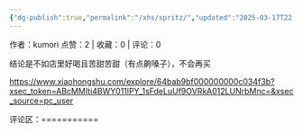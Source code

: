 ```yaml
---
{"dg-publish":true,"permalink":"/xhs/spritz/","updated":"2025-03-17T22:04:51.082+08:00"}
---
```


作者：kumori
点赞：2   |   收藏：0   |   评论：0

结论是不如店里好喝且苦甜苦甜（有点齁嗓子），不会再买

https://www.xiaohongshu.com/explore/64bab9bf000000000c034f3b?xsec_token=ABcMMIti4BWY011lPY_1sFdeLuUf9OVRkA012LUNrbMnc=&xsec_source=pc_user

评论区：===========

